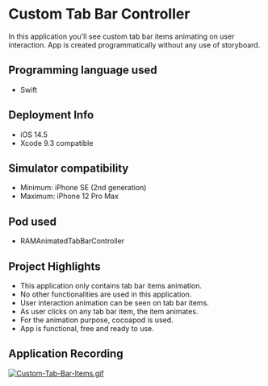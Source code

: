 # Custom Tab Bar Controller

In this application you'll see custom tab bar items animating on user interaction. App is created programmatically without any use of storyboard.

## Programming language used
- Swift

## Deployment Info
- iOS 14.5
- Xcode 9.3 compatible

## Simulator compatibility
- Minimum: iPhone SE (2nd generation)
- Maximum: iPhone 12 Pro Max

## Pod used
- RAMAnimatedTabBarController

## Project Highlights
- This application only contains tab bar items animation.
- No other functionalities are used in this application.
- User interaction animation can be seen on tab bar items.
- As user clicks on any tab bar item, the item animates.
- For the animation purpose, cocoapod is used.
- App is functional, free and ready to use.

## Application Recording

[![Custom-Tab-Bar-Items.gif](https://i.postimg.cc/kXp6LtVH/Custom-Tab-Bar-Items.gif)](https://postimg.cc/0b7ywj0G)
